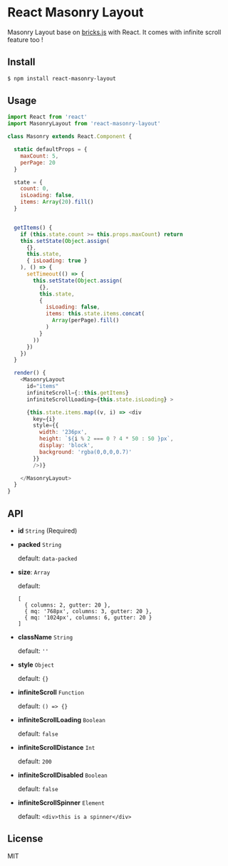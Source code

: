 React Masonry Layout
====================

Masonry Layout base on [bricks.js](https://github.com/callmecavs/bricks.js) with React.
It comes with infinite scroll feature too !

## Install

```bash
$ npm install react-masonry-layout
```

## Usage

```js
import React from 'react'
import MasonryLayout from 'react-masonry-layout'

class Masonry extends React.Component {

  static defaultProps = {
    maxCount: 5,
    perPage: 20
  }

  state = {
    count: 0,
    isLoading: false,
    items: Array(20).fill()
  }


  getItems() {
    if (this.state.count >= this.props.maxCount) return
    this.setState(Object.assign(
      {},
      this.state,
      { isLoading: true }
    ), () => {
      setTimeout(() => {
        this.setState(Object.assign(
          {},
          this.state,
          {
            isLoading: false,
            items: this.state.items.concat(
              Array(perPage).fill()
            )
          }
        ))
      })
    })
  }

  render() {
    <MasonryLayout
      id="items"
      infiniteScroll={::this.getItems}
      infiniteScrollLoading={this.state.isLoading} >

      {this.state.items.map((v, i) => <div
        key={i}
        style={{
          width: '236px',
          height: `${i % 2 === 0 ? 4 * 50 : 50 }px`,
          display: 'block',
          background: 'rgba(0,0,0,0.7)'
        }}
        />)}

    </MasonryLayout>
  }
}
```

## API

- **id** `String` (Required)

- **packed** `String`

  default: `data-packed`

- **size**: `Array`

  default:
  ```
  [
    { columns: 2, gutter: 20 },
    { mq: '768px', columns: 3, gutter: 20 },
    { mq: '1024px', columns: 6, gutter: 20 }
  ]
  ```

- **className** `String`

  default: `''`

- **style** `Object`

  default: `{}`

- **infiniteScroll** `Function`

  default: `() => {}`

- **infiniteScrollLoading** `Boolean`

  default: `false`

- **infiniteScrollDistance** `Int`

  default: `200`

- **infiniteScrollDisabled** `Boolean`

  default: `false`

- **infiniteScrollSpinner** `Element`

  default: `<div>this is a spinner</div>`


## License

MIT
